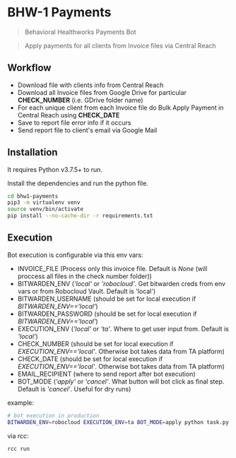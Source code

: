 # BHW-1 Payments

> Behavioral Healthworks Payments Bot

> Apply payments for all clients from Invoice files via Central Reach

## Workflow

- Download file with clients info from Central Reach
- Download all Invoice files from Google Drive for particular **CHECK_NUMBER** (i.e. GDrive folder name)
- For each unique client from each Invoice file do Bulk Apply Payment in Central Reach using **CHECK_DATE**
- Save to report file error info if it occurs
- Send report file to client's email via Google Mail

## Installation

It requires Python v3.7.5+ to run.

Install the dependencies and run the python file.
```sh
cd bhw1-payments
pip3 -m virtualenv venv
source venv/bin/activate
pip install --no-cache-dir -r requirements.txt
```

## Execution

Bot execution is configurable via this env vars:

- INVOICE_FILE (Process only this invoice file. Default is *None* (will proccess all files in the check number folder))
- BITWARDEN_ENV (*'local'* or *'robocloud'*. Get bitwarden creds from env vars or from Robocloud Vault. Default is 'local')
- BITWARDEN_USERNAME (should be set for local execution if *BITWARDEN_ENV=='local'*)
- BITWARDEN_PASSWORD (should be set for local execution if *BITWARDEN_ENV=='local'*)
- EXECUTION_ENV (*'local'* or *'ta'*. Where to get user input from. Default is *'local'*)
- CHECK_NUMBER (should be set for local execution if *EXECUTION_ENV=='local'*. Otherwise bot takes data from TA platform)
- CHECK_DATE (should be set for local execution if *EXECUTION_ENV=='local'*. Otherwise bot takes data from TA platform)
- EMAIL_RECIPIENT (where to send report after bot execution)
- BOT_MODE (*'apply'* or *'cancel'*. What button will bot click as final step. Default is *'cancel'*. Useful for dry runs)

example:
```sh
# bot execution in production
BITWARDEN_ENV=robocloud EXECUTION_ENV=ta BOT_MODE=apply python task.py
```

via *rcc*:
```sh
rcc run
```

